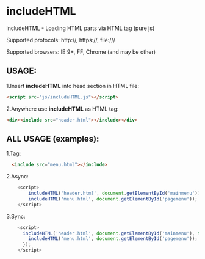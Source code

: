 # includeHTML
includeHTML - Loading HTML parts via HTML tag (pure js)

Supported protocols: http://, https://, file:///

Supported browsers: IE 9+, FF, Chrome (and may be other)

USAGE:
-----
1.Insert <b>includeHTML</b> into head section in HTML file: 
```html
<script src="js/includeHTML.js"></script>
```
2.Anywhere use <b>includeHTML</b> as HTML tag:
```html
<div><include src="header.html"></include></div>
```

ALL USAGE (examples):
-------
  1.Tag: 
  ```html
    <include src="menu.html"></include>
  ```

  2.Async:  
```javascript
    <script>
        includeHTML('header.html', document.getElementById('mainmenu'));
        includeHTML('menu.html', document.getElementById('pagemenu'));
    </script>
```

  3.Sync:
```javascript
    <script>
      includeHTML('header.html', document.getElementById('mainmenu'), function(){
        includeHTML('menu.html', document.getElementById('pagemenu'));
      });
    </script>
```
